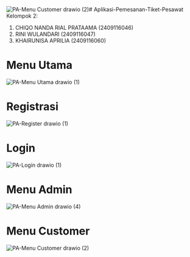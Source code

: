 ![PA-Menu Customer drawio (2)](https://github.com/user-attachments/assets/27790a52-f0be-4233-ab15-9ae721b278f6)# Aplikasi-Pemesanan-Tiket-Pesawat
Kelompok 2:

1.	CHIQO NANDA RIAL PRATAAMA	(2409116046) 
2.	RINI WULANDARI	(2409116047)
3.	KHAIRUNISA APRILIA	(2409116060)


# Menu Utama
![PA-Menu Utama drawio (1)](https://github.com/user-attachments/assets/015ccf4f-7e3a-454a-bf52-116eb072e76f)

# Registrasi 
![PA-Register drawio (1)](https://github.com/user-attachments/assets/783e1c9b-e1a3-435e-8eff-aea39bffa8c1)

# Login
![PA-Login drawio (1)](https://github.com/user-attachments/assets/fdf0f220-8340-4c72-ba16-940e204d1a72)

# Menu Admin
![PA-Menu Admin drawio (4)](https://github.com/user-attachments/assets/4f49b1fc-d4ba-44e8-be49-da1ac2a40945)

# Menu Customer
![PA-Menu Customer drawio (2)](https://github.com/user-attachments/assets/ea90ded6-6ea2-440b-981d-304e139bc726)


